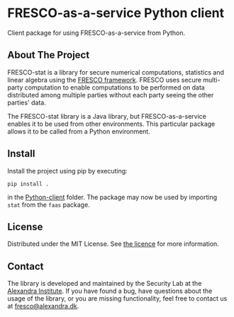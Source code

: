 <h1>FRESCO-as-a-service Python client</h1>

<p>
  Client package for using FRESCO-as-a-service from Python.
</p>

<!-- ABOUT THE PROJECT -->
## About The Project

FRESCO-stat is a library for secure numerical computations, statistics and
linear algebra using the <a href="https://github.com/aicis/fresco">FRESCO
framework</a>. FRESCO uses secure multi-party computation to enable
computations to be performed on data distributed among multiple parties
without each party seeing the other parties' data. 

The FRESCO-stat library is a Java library, but FRESCO-as-a-service enables it
to be used from other environments. This particular package allows it to be called 
from a Python environment.

## Install
Install the project using pip by executing:

```
pip install .
```

in the [Python-client](.) folder. The package may now be used by importing `stat` from the 
`faas` package. 

<!-- LICENSE -->
## License

Distributed under the MIT License. See [the licence](LICENSE) for more information.

<!-- CONTACT -->
## Contact 

The library is developed and maintained by the Security Lab at the <a href="https://alexandra.dk/about-the-alexandra-institute/">Alexandra
Institute</a>. If you have found a bug, have questions about the usage of the
library, or you are missing functionality, feel free to contact us at <a href="fresco@alexandra.dk">fresco@alexandra.dk</a>. 